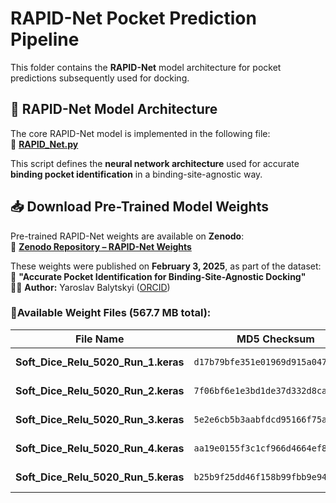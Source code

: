 # RAPID-Net Pocket Prediction Pipeline  

This folder contains the **RAPID-Net** model architecture for pocket predictions subsequently used for docking.

## 🚀 RAPID-Net Model Architecture  

The core RAPID-Net model is implemented in the following file:  
📄 **[RAPID_Net.py](https://github.com/BalytskyiJaroslaw/RAPID-Net/blob/main/pocket_prediction_pipeline/RAPID_Net.py)**  

This script defines the **neural network architecture** used for accurate **binding pocket identification** in a binding-site-agnostic way.  

## 📥 Download Pre-Trained Model Weights  

Pre-trained RAPID-Net weights are available on **Zenodo**:  
🔗 **[Zenodo Repository – RAPID-Net Weights](https://zenodo.org/records/14796981)**  

These weights were published on **February 3, 2025**, as part of the dataset:  
📖 **"Accurate Pocket Identification for Binding-Site-Agnostic Docking"**  
🧑‍💻 **Author:** Yaroslav Balytskyi ([ORCID](https://orcid.org/))  

### 📌**Available Weight Files (567.7 MB total):**  

| File Name | MD5 Checksum | Size |
|-----------|-------------|------|
| **Soft_Dice_Relu_5020_Run_1.keras** | `d17b79bfe351e01969d915a047bead07` | 113.5 MB |
| **Soft_Dice_Relu_5020_Run_2.keras** | `7f06bf6e1e3bd1de37d332d8ca34002e` | 113.5 MB |
| **Soft_Dice_Relu_5020_Run_3.keras** | `5e2e6cb5b3aabfdcd95166f75ab8c144` | 113.5 MB |
| **Soft_Dice_Relu_5020_Run_4.keras** | `aa19e0155f3c1cf966d4664ef8754ebc` | 113.5 MB |
| **Soft_Dice_Relu_5020_Run_5.keras** | `b25b9f25dd46f158b99fbb9e94ea8168` | 113.5 MB |
